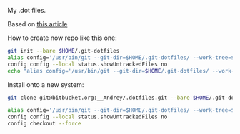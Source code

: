 My .dot files. 

Based on [this article](https://developer.atlassian.com/blog/2016/02/best-way-to-store-dotfiles-git-bare-repo/)

How to create now repo like this one:

```sh
git init --bare $HOME/.git-dotfiles
alias config='/usr/bin/git --git-dir=$HOME/.git-dotfiles/ --work-tree=$HOME'
config config --local status.showUntrackedFiles no
echo "alias config='/usr/bin/git --git-dir=$HOME/.git-dotfiles/ --work-tree=$HOME'" >> $HOME/.bashrc
```

Install onto a new system:


```sh
git clone git@bitbucket.org:__Andrey/.dotfiles.git --bare $HOME/.git-dotfiles

alias config='/usr/bin/git --git-dir=$HOME/.git-dotfiles/ --work-tree=$HOME'
config config --local status.showUntrackedFiles no
config checkout --force
```


